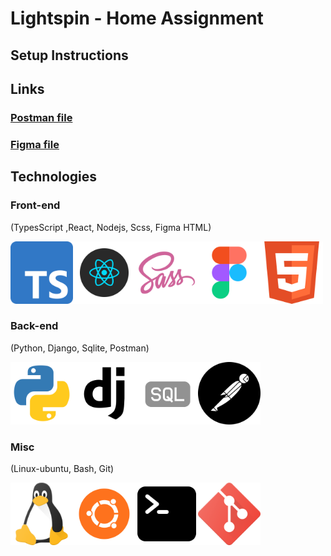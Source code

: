 # Lightspin - Home Assignment
## Setup Instructions

## Links

### [Postman file](https://drive.google.com/file/d/1r8ot-y0JG_es0YUk4AOLxqimyWyQ4VOL/view?usp=sharing)
### [Figma file](https://www.figma.com/file/3zCt8gWRKY8xdZwzuFq78l/Lightspin?node-id=8%3A5770&t=JNJP8cbHb5zhbqc9-1)

## Technologies
### Front-end
(TypesScript ,React, Nodejs, Scss, Figma HTML)

<img src="frontend/src/assets/readme/ts.png" width="100" hight="150"><img src="frontend/src/assets/readme/react.png" width="100" hight="150"><img src="frontend/src/assets/readme/sass.png" width="100" hight="150"><img src="frontend/src/assets/readme/figma.png" width="100" hight="150"><img src="frontend/src/assets/readme/html.png" width="100" hight="150">


### Back-end
(Python, Django, Sqlite, Postman)

<img src="frontend/src/assets/readme/python.png" width="100" hight="150"><img src="frontend/src/assets/readme/django.png" width="100" hight="150"><img src="frontend/src/assets/readme/sql.png" width="100" hight="150"><img src="frontend/src/assets/readme/postman.png" width="100" hight="150">

### Misc
(Linux-ubuntu, Bash, Git)

<img src="frontend/src/assets/readme/linux.png" width="100" hight="150"><img src="frontend/src/assets/readme/ubuntu.png" width="100" hight="150"><img src="frontend/src/assets/readme/terminal-bash.png" width="100" hight="150"><img src="frontend/src/assets/readme/git.png" width="100" hight="150">




